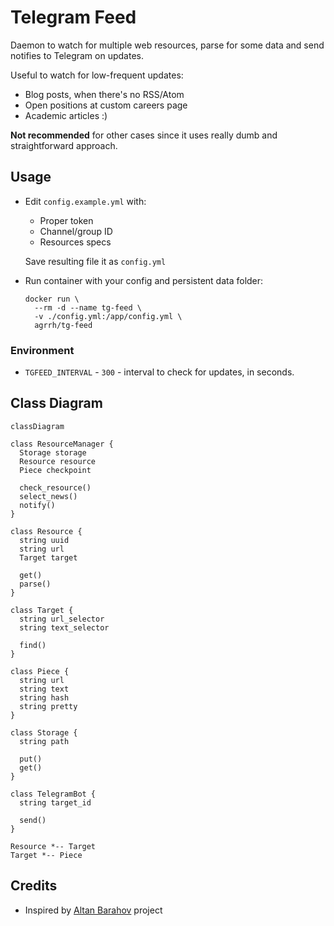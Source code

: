 # Telegram Feed

Daemon to watch for multiple web resources, parse for some data and send notifies to Telegram on updates.

Useful to watch for low-frequent updates:

- Blog posts, when there's no RSS/Atom
- Open positions at custom careers page
- Academic articles :)

**Not recommended** for other cases since it uses really dumb and straightforward approach.

## Usage

- Edit `config.example.yml` with:
  - Proper token
  - Channel/group ID
  - Resources specs

  Save resulting file it as `config.yml`

- Run container with your config and persistent data folder:
  ```
  docker run \
    --rm -d --name tg-feed \
    -v ./config.yml:/app/config.yml \
    agrrh/tg-feed
  ```

### Environment

- `TGFEED_INTERVAL` - `300` - interval to check for updates, in seconds.

## Class Diagram

```mermaid
classDiagram

class ResourceManager {
  Storage storage
  Resource resource
  Piece checkpoint

  check_resource()
  select_news()
  notify()
}

class Resource {
  string uuid
  string url
  Target target

  get()
  parse()
}

class Target {
  string url_selector
  string text_selector

  find()
}

class Piece {
  string url
  string text
  string hash
  string pretty
}

class Storage {
  string path

  put()
  get()
}

class TelegramBot {
  string target_id

  send()
}

Resource *-- Target
Target *-- Piece
```

## Credits

- Inspired by [Altan Barahov](https://github.com/nett00n/AltanBarahovProject) project
